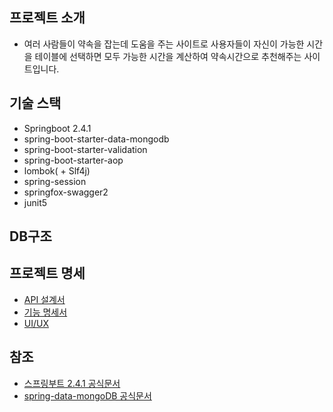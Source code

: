 ## 프로젝트 소개
- 여러 사람들이 약속을 잡는데 도움을 주는 사이트로 사용자들이 자신이 가능한 시간을 테이블에 선택하면 모두 가능한 시간을 계산하여 약속시간으로 추천해주는 사이트입니다.

## 기술 스택
   - Springboot 2.4.1
   - spring-boot-starter-data-mongodb
   - spring-boot-starter-validation
   - spring-boot-starter-aop
   - lombok( + Slf4j)
   - spring-session
   - springfox-swagger2
   - junit5

   
## DB구조


## 프로젝트 명세
- [API 설계서](https://app.swaggerhub.com/apis-docs/su-ram/momo/1.0.0)
- [기능 명세서](https://www.notion.so/452c8c2414eb4e728c4f276fd02b075f?v=ab3467090fbf4f1ba295b68434339353)
- [UI/UX](https://xd.adobe.com/view/96c60e58-6479-4449-be6e-20c8b7928544-c395/)


## 참조
- [스프링부트 2.4.1 공식문서](https://docs.spring.io/spring-boot/docs/2.4.1-SNAPSHOT/reference/pdf/spring-boot-reference.pdf)
- [spring-data-mongoDB 공식문서](https://docs.spring.io/spring-data/mongodb/docs/3.2.3/reference/html/#reference)
